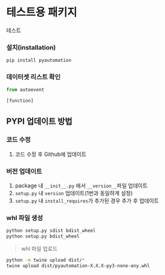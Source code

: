 # 테스트용 패키지

테스트

### 설치(installation)

```bash
pip install pyautomation
```

### 데이터셋 리스트 확인

```python
from autoevent

[function]
```

## PYPI 업데이트 방법

### 코드 수정
1. 코드 수정 후 Github에 업데이트

### 버전 업데이트

1. package 내 `__init__.py` 에서 `__version__`파일 업데이트
2. `setup.py` 내 `version` 업데이트(1번과 동일하게 설정)
3. `setup.py` 내 `install_requires`가 추가된 경우 추가 후 업데이트

### whl 파일 생성
```bash
python setup.py sdist bdist_wheel
python setup.py bdist_wheel
```

> whl 파일 업로드
```bash
python -m twine upload dist/*
twine upload dist/pyautomation-X.X.X-py3-none-any.whl
```
